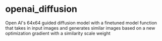 # openai_diffusion

Open AI's 64x64 guided diffusion model with a finetuned model function that takes in input images and generates similar images based on a new optimization gradient with a similarity scale weight
